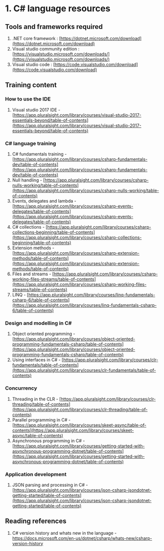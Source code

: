 # 1. C# language resources

## Tools and frameworks required
1. .NET core framework : [https://dotnet.microsoft.com/download](https://dotnet.microsoft.com/download)
2. Visual studio community edition : [https://visualstudio.microsoft.com/downloads/](https://visualstudio.microsoft.com/downloads/)
3. Visual studio code : [https://code.visualstudio.com/download](https://code.visualstudio.com/download)

## Training content
### How to use the IDE
1. Visual studio 2017 IDE - [https://app.pluralsight.com/library/courses/visual-studio-2017-essentials-beyond/table-of-contents](https://app.pluralsight.com/library/courses/visual-studio-2017-essentials-beyond/table-of-contents)

### C# language training
1. C# fundamentals training - [https://app.pluralsight.com/library/courses/csharp-fundamentals-dev/table-of-contents](https://app.pluralsight.com/library/courses/csharp-fundamentals-dev/table-of-contents)
2. Null handling - [https://app.pluralsight.com/library/courses/csharp-nulls-working/table-of-contents](https://app.pluralsight.com/library/courses/csharp-nulls-working/table-of-contents)
3. Events, delegates and lambda - [https://app.pluralsight.com/library/courses/csharp-events-delegates/table-of-contents](https://app.pluralsight.com/library/courses/csharp-events-delegates/table-of-contents)
4. C# collections - [https://app.pluralsight.com/library/courses/csharp-collections-beginning/table-of-contents](https://app.pluralsight.com/library/courses/csharp-collections-beginning/table-of-contents)
5. Extension methods - [https://app.pluralsight.com/library/courses/csharp-extension-methods/table-of-contents](https://app.pluralsight.com/library/courses/csharp-extension-methods/table-of-contents)
6. Files and streams - [https://app.pluralsight.com/library/courses/csharp-working-files-streams/table-of-contents](https://app.pluralsight.com/library/courses/csharp-working-files-streams/table-of-contents)
7. LINQ - [https://app.pluralsight.com/library/courses/linq-fundamentals-csharp-6/table-of-contents](https://app.pluralsight.com/library/courses/linq-fundamentals-csharp-6/table-of-contents)

### Design and modelling in C#
1. Object oriented programming - [https://app.pluralsight.com/library/courses/object-oriented-programming-fundamentals-csharp/table-of-contents](https://app.pluralsight.com/library/courses/object-oriented-programming-fundamentals-csharp/table-of-contents)
2. Using interfaces in C# - [https://app.pluralsight.com/library/courses/clr-fundamentals/table-of-contents](https://app.pluralsight.com/library/courses/clr-fundamentals/table-of-contents)


### Concurrency
1. Threading in the CLR - [https://app.pluralsight.com/library/courses/clr-threading/table-of-contents](https://app.pluralsight.com/library/courses/clr-threading/table-of-contents)
2. Parallel programming in C# - [https://app.pluralsight.com/library/courses/skeet-async/table-of-contents](https://app.pluralsight.com/library/courses/skeet-async/table-of-contents)
3. Asynchronous programming in C# - [https://app.pluralsight.com/library/courses/getting-started-with-asynchronous-programming-dotnet/table-of-contents](https://app.pluralsight.com/library/courses/getting-started-with-asynchronous-programming-dotnet/table-of-contents)

### Application development
 1. JSON parsing and processing in C# - [https://app.pluralsight.com/library/courses/json-csharp-jsondotnet-getting-started/table-of-contents](https://app.pluralsight.com/library/courses/json-csharp-jsondotnet-getting-started/table-of-contents)


## Reading references
1. C# version history and whats new in the language -  https://docs.microsoft.com/en-us/dotnet/csharp/whats-new/csharp-version-history

